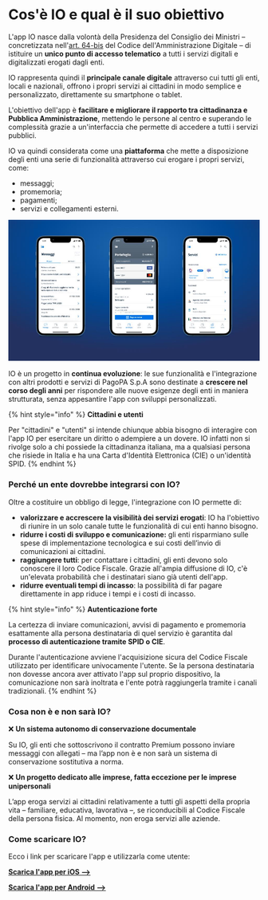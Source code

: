 # Cos'è IO e qual è il suo obiettivo

L'app IO nasce dalla volontà della Presidenza del Consiglio dei Ministri – concretizzata nell'[art. 64-bis](https://www.normattiva.it/uri-res/N2Ls?urn:nir:stato:decreto.legislativo:2005-03-07;82\~art64bis) del Codice dell'Amministrazione Digitale – di istituire un **unico punto di accesso telematico** a tutti i servizi digitali e digitalizzati erogati dagli enti.

IO rappresenta quindi il **principale canale digitale** attraverso cui tutti gli enti, locali e nazionali, offrono i propri servizi ai cittadini in modo semplice e personalizzato, direttamente su smartphone o tablet.

L'obiettivo dell'app è **facilitare e migliorare il rapporto tra cittadinanza e Pubblica Amministrazione**, mettendo le persone al centro e superando le complessità grazie a un'interfaccia che permette di accedere a tutti i servizi pubblici.

IO va quindi considerata come una **piattaforma** che mette a disposizione degli enti una serie di funzionalità attraverso cui erogare i propri servizi, come:

* messaggi;
* promemoria;
* pagamenti;
* servizi e collegamenti esterni.

![Le sezioni principali dell'app IO](<.gitbook/assets/About IO.jpg>)

IO è un progetto in **continua evoluzione**: le sue funzionalità e l'integrazione con altri prodotti e servizi di PagoPA S.p.A sono destinate a **crescere nel corso degli anni** per rispondere alle nuove esigenze degli enti in maniera strutturata, senza appesantire l'app con sviluppi personalizzati.

{% hint style="info" %}
**Cittadini e utenti**

Per "cittadini" e "utenti" si intende chiunque abbia bisogno di interagire con l'app IO per esercitare un diritto o adempiere a un dovere. IO infatti non si rivolge solo a chi possiede la cittadinanza italiana, ma a qualsiasi persona che risiede in Italia e ha una Carta d'Identità Elettronica (CIE) o un'identità SPID.&#x20;
{% endhint %}

### Perché un ente dovrebbe integrarsi con IO? &#x20;

Oltre a costituire un obbligo di legge, l'integrazione con IO permette di:

* **valorizzare e accrescere la visibilità dei servizi erogati**: IO ha l'obiettivo di riunire in un solo canale tutte le funzionalità di cui enti hanno bisogno.
* **ridurre i costi di sviluppo e comunicazione:** gli enti risparmiano sulle spese di implementazione tecnologica e sui costi dell’invio di comunicazioni ai cittadini.
* **raggiungere tutti**: per contattare i cittadini, gli enti devono solo conoscere il loro Codice Fiscale. Grazie all'ampia diffusione di IO, c'è un'elevata probabilità che i destinatari siano già utenti dell'app.
* **ridurre eventuali tempi di incasso**: la possibilità di far pagare direttamente in app riduce i tempi e i costi di incasso.

{% hint style="info" %}
**Autenticazione forte**

La certezza di inviare comunicazioni, avvisi di pagamento e promemoria esattamente alla persona destinataria di quel servizio è garantita dal **processo di autenticazione tramite SPID o CIE**. &#x20;

Durante l'autenticazione avviene l'acquisizione sicura del Codice Fiscale utilizzato per identificare univocamente l'utente. Se la persona destinataria non dovesse ancora aver attivato l'app sul proprio dispositivo, la comunicazione non sarà inoltrata e l'ente potrà raggiungerla tramite i canali tradizionali.
{% endhint %}

### Cosa non è e non sarà IO?

❌ **Un sistema autonomo di conservazione documentale**

Su IO, gli enti che sottoscrivono il contratto Premium possono inviare messaggi con allegati – ma l’app non è e non sarà un sistema di conservazione sostitutiva a norma.

❌ **Un progetto dedicato alle imprese, fatta eccezione per le imprese unipersonali** &#x20;

L’app eroga servizi ai cittadini relativamente a tutti gli aspetti della propria vita – familiare, educativa, lavorativa –, se riconducibili al Codice Fiscale della persona fisica. Al momento, non eroga servizi alle aziende.&#x20;

### Come scaricare IO?

Ecco i link per scaricare l'app e utilizzarla come utente:

[**Scarica l'app per iOS -->** ](https://apps.apple.com/it/app/io/id1501681835)

[**Scarica l'app per Android -->**](https://play.google.com/store/apps/details?id=it.pagopa.io.app)
